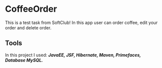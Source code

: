# CoffeeOrder

This is a test task from SoftClub!
In this app user can order coffee, edit your order and delete order.



## Tools
In this project I used: ___JavaEE, JSF, Hibernate, Maven, Primefaces, Database MySQL.___
 
